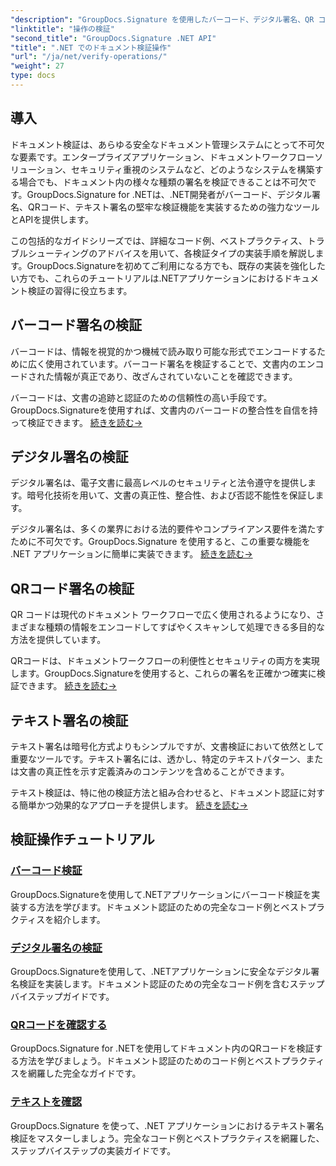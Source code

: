 ```yaml
---
"description": "GroupDocs.Signature を使用したバーコード、デジタル署名、QR コード、テキスト認証に関する包括的なチュートリアルを備えた .NET アプリケーションでのドキュメント検証をマスターします。"
"linktitle": "操作の検証"
"second_title": "GroupDocs.Signature .NET API"
"title": ".NET でのドキュメント検証操作"
"url": "/ja/net/verify-operations/"
"weight": 27
type: docs
---
```

## 導入

ドキュメント検証は、あらゆる安全なドキュメント管理システムにとって不可欠な要素です。エンタープライズアプリケーション、ドキュメントワークフローソリューション、セキュリティ重視のシステムなど、どのようなシステムを構築する場合でも、ドキュメント内の様々な種類の署名を検証できることは不可欠です。GroupDocs.Signature for .NETは、.NET開発者がバーコード、デジタル署名、QRコード、テキスト署名の堅牢な検証機能を実装するための強力なツールとAPIを提供します。

この包括的なガイドシリーズでは、詳細なコード例、ベストプラクティス、トラブルシューティングのアドバイスを用いて、各検証タイプの実装手順を解説します。GroupDocs.Signatureを初めてご利用になる方でも、既存の実装を強化したい方でも、これらのチュートリアルは.NETアプリケーションにおけるドキュメント検証の習得に役立ちます。

## バーコード署名の検証

バーコードは、情報を視覚的かつ機械で読み取り可能な形式でエンコードするために広く使用されています。バーコード署名を検証することで、文書内のエンコードされた情報が真正であり、改ざんされていないことを確認できます。

バーコードは、文書の追跡と認証のための信頼性の高い手段です。GroupDocs.Signatureを使用すれば、文書内のバーコードの整合性を自信を持って検証できます。 [続きを読む→](/net/verify-operations/verify-barcode/)

## デジタル署名の検証

デジタル署名は、電子文書に最高レベルのセキュリティと法令遵守を提供します。暗号化技術を用いて、文書の真正性、整合性、および否認不能性を保証します。


デジタル署名は、多くの業界における法的要件やコンプライアンス要件を満たすために不可欠です。GroupDocs.Signature を使用すると、この重要な機能を .NET アプリケーションに簡単に実装できます。 [続きを読む→](/net/verify-operations/verify-digital/)

## QRコード署名の検証

QR コードは現代のドキュメント ワークフローで広く使用されるようになり、さまざまな種類の情報をエンコードしてすばやくスキャンして処理できる多目的な方法を提供しています。

QRコードは、ドキュメントワークフローの利便性とセキュリティの両方を実現します。GroupDocs.Signatureを使用すると、これらの署名を正確かつ確実に検証できます。 [続きを読む→](/net/verify-operations/verify-qr-code/)

## テキスト署名の検証

テキスト署名は暗号化方式よりもシンプルですが、文書検証において依然として重要なツールです。テキスト署名には、透かし、特定のテキストパターン、または文書の真正性を示す定義済みのコンテンツを含めることができます。

テキスト検証は、特に他の検証方法と組み合わせると、ドキュメント認証に対する簡単かつ効果的なアプローチを提供します。 [続きを読む→](/net/verify-operations/verify-text/)

## 検証操作チュートリアル
### [バーコード検証](./verify-barcode/)
GroupDocs.Signatureを使用して.NETアプリケーションにバーコード検証を実装する方法を学びます。ドキュメント認証のための完全なコード例とベストプラクティスを紹介します。

### [デジタル署名の検証](./verify-digital/)
GroupDocs.Signatureを使用して、.NETアプリケーションに安全なデジタル署名検証を実装します。ドキュメント認証のための完全なコード例を含むステップバイステップガイドです。

### [QRコードを確認する](./verify-qr-code/)
GroupDocs.Signature for .NETを使用してドキュメント内のQRコードを検証する方法を学びましょう。ドキュメント認証のためのコード例とベストプラクティスを網羅した完全なガイドです。

### [テキストを確認](./verify-text/)
GroupDocs.Signature を使って、.NET アプリケーションにおけるテキスト署名検証をマスターしましょう。完全なコード例とベストプラクティスを網羅した、ステップバイステップの実装ガイドです。